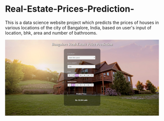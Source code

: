 # Real-Estate-Prices-Prediction-
This is a data science website project which predicts the prices of houses in various locations of the city of Bangalore, India, based on user's input of location, bhk, area and number of bathrooms.

![](images/project_img.PNG)
